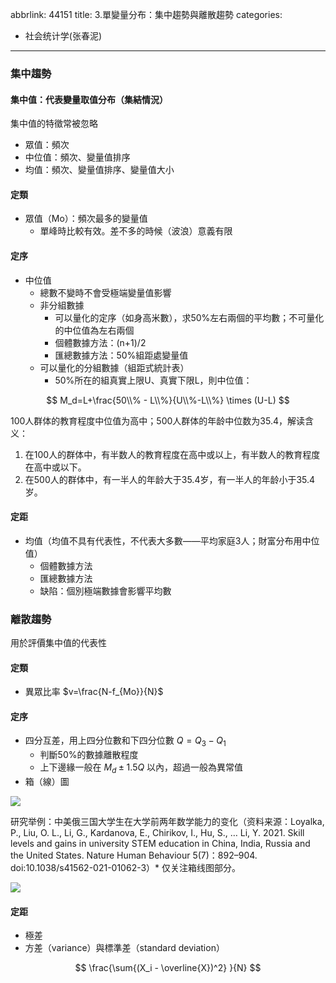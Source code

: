 abbrlink: 44151
title: 3.單變量分布：集中趨勢與離散趨勢
categories:
  - 社会统计学(张春泥)
---
### 集中趨勢

#### 集中值：代表變量取值分布（集結情況）

集中值的特徵常被忽略

- 眾值：頻次
- 中位值：頻次、變量值排序
- 均值：頻次、變量值排序、變量值大小

#### 定類

- 眾值（Mo）：頻次最多的變量值
	- 單峰時比較有效。差不多的時候（波浪）意義有限

#### 定序

- 中位值
	- 總數不變時不會受極端變量值影響
	- 非分組數據
		- 可以量化的定序（如身高米數），求50%左右兩個的平均數；不可量化的中位值為左右兩個
		- 個體數據方法：(n+1)/2
		- 匯總數據方法：50%組距處變量值
	- 可以量化的分組數據（組距式統計表）
		- 50%所在的組真實上限U、真實下限L，則中位值：

$$
M_d=L+\frac{50\\% - L\\%}{U\\%-L\\%} \times (U-L)
$$

100人群体的教育程度中位值为高中；500人群体的年龄中位数为35.4，解读含义：

1. 在100人的群体中，有半数人的教育程度在高中或以上，有半数人的教育程度在高中或以下。
2. 在500人的群体中，有一半人的年龄大于35.4岁，有一半人的年龄小于35.4岁。

####  定距

- 均值（均值不具有代表性，不代表大多數——平均家庭3人；財富分布用中位值）
	- 個體數據方法
	- 匯總數據方法
	- 缺陷：個別極端數據會影響平均數

### 離散趨勢

用於評價集中值的代表性

#### 定類

- 異眾比率 $v=\frac{N-f_{Mo}}{N}$

#### 定序

- 四分互差，用上四分位數和下四分位數 $Q=Q_3-Q_1$
	- 判斷50%的數據離散程度
	- 上下邊緣一般在 $M_d\pm 1.5Q$ 以內，超過一般為異常值
- 箱（線）圖

![](002.jpg)

研究举例：中美俄三国大学生在大学前两年数学能力的变化（资料来源：Loyalka, P., Liu, O. L., Li, G., Kardanova, E., Chirikov, I., Hu, S., … Li, Y. 2021. Skill levels and gains in university STEM education in China, India, Russia and the United States. Nature Human Behaviour 5(7)：892–904. doi:10.1038/s41562-021-01062-3）* 仅关注箱线图部分。

![](003.png)

#### 定距

- 極差
- 方差（variance）與標準差（standard deviation）

$$
\frac{\sum{(X_i - \overline{X})^2} }{N}
$$